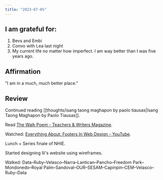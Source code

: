 ```yaml
---
title: "2023-07-05"
---
```

## I am grateful for:
1. Bevs and Embi
2. Convo with Lea last night
3. My current life no matter how imperfect. I am way better than I was five years ago.

## Affirmation

"I am in a much, much better place."

## Review

Continued reading [[thoughts/isang taong maghapon by paolo tiausas|Isang Taong Maghapon by Paolo Tiausas]].

Read [The Walk Poem - Teachers & Writers Magazine](https://teachersandwritersmagazine.org/the-walk-poem/).

Watched: [Everything About: Footers In Web Design - YouTube](https://www.youtube.com/watch?v=T5BACF2goFU).

Lunch + Series finale of NHIE.

Started designing Ili's website using wireframes.

Walked: Data–Ruby–Velasco–Narra–Lantican–Pancho–Freedom Park–Mondonedo–Royal Palm–Sandoval–OUR–SESAM–Capinpin–CEM–Velasco–Ruby–Data
